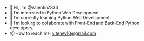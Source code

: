 - 👋 Hi, I’m @Valentin2333
- 👀 I’m interested in Python Web Development.
- 🌱 I’m currently learning Python Web Development.
- 💞️ I’m looking to collaborate with Front-End and Back-End Python developers.
- 📫 How to reach me: v.tenev10@gmail.com


